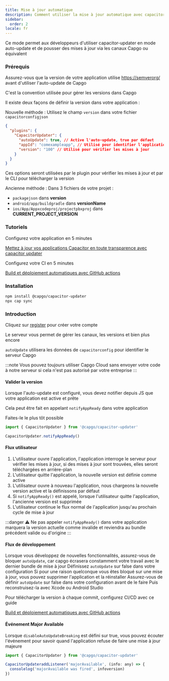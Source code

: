 ```yaml
---
title: Mise à jour automatique
description: Comment utiliser la mise à jour automatique avec capacitor-updater
sidebar:
  order: 2
locale: fr
---
```


Ce mode permet aux développeurs d'utiliser capacitor-updater en mode auto-update et de pousser des mises à jour via les canaux Capgo ou équivalent

### Prérequis

Assurez-vous que la version de votre application utilise [https://semverorg/](https://semverorg/) avant d'utiliser l'auto-update de Capgo

C'est la convention utilisée pour gérer les versions dans Capgo

Il existe deux façons de définir la version dans votre application :

Nouvelle méthode : Utilisez le champ `version` dans votre fichier `capacitorconfigjson`

```json
{
  "plugins": {
    "CapacitorUpdater": {
      "autoUpdate": true, // Active l'auto-update, true par défaut
      "appId": "comexampleapp", // Utilisé pour identifier l'application sur le serveur
      "version": "100" // Utilisé pour vérifier les mises à jour
    }
  }
}
```
Ces options seront utilisées par le plugin pour vérifier les mises à jour et par le CLI pour télécharger la version

Ancienne méthode :
Dans 3 fichiers de votre projet :

* `packagejson` dans **version**
* `android/app/buildgradle` dans **versionName**
* `ios/App/Appxcodeproj/projectpbxproj` dans **CURRENT\_PROJECT\_VERSION**

### Tutoriels

Configurez votre application en 5 minutes

[Mettez à jour vos applications Capacitor en toute transparence avec capacitor updater](https://capgo.app/blog/update-your-capacitor-apps-seamlessly-using-capacitor-updater)

Configurez votre CI en 5 minutes

[Build et déploiement automatiques avec GitHub actions](https://capgo.app/blog/automatic-build-and-release-with-github-actions)

### Installation

```bash
npm install @capgo/capacitor-updater
npx cap sync
```

### Introduction

Cliquez sur [register](https://capgo.app) pour créer votre compte

Le serveur vous permet de gérer les canaux, les versions et bien plus encore

`autoUpdate` utilisera les données de `capacitorconfig` pour identifier le serveur Capgo

:::note
Vous pouvez toujours utiliser Capgo Cloud sans envoyer votre code à notre serveur si cela n'est pas autorisé par votre entreprise
:::

#### Valider la version

Lorsque l'auto-update est configuré, vous devez notifier depuis JS que votre application est active et prête

Cela peut être fait en appelant `notifyAppReady` dans votre application

Faites-le le plus tôt possible

```ts
import { CapacitorUpdater } from '@capgo/capacitor-updater'

CapacitorUpdater.notifyAppReady()
```

#### Flux utilisateur
1. L'utilisateur ouvre l'application, l'application interroge le serveur pour vérifier les mises à jour, si des mises à jour sont trouvées, elles seront téléchargées en arrière-plan
2. L'utilisateur quitte l'application, la nouvelle version est définie comme active
3. L'utilisateur ouvre à nouveau l'application, nous chargeons la nouvelle version active et la définissons par défaut
4. Si `notifyAppReady()` est appelé, lorsque l'utilisateur quitte l'application, l'ancienne version est supprimée
5. L'utilisateur continue le flux normal de l'application jusqu'au prochain cycle de mise à jour

:::danger
⚠️ Ne pas appeler `notifyAppReady()` dans votre application marquera la version actuelle comme invalide et reviendra au bundle précédent valide ou d'origine
:::

#### Flux de développement

Lorsque vous développez de nouvelles fonctionnalités, assurez-vous de bloquer `autoUpdate`, car capgo écrasera constamment votre travail avec le dernier bundle de mise à jour
Définissez `autoUpdate` sur false dans votre configuration
Si pour une raison quelconque vous êtes bloqué sur une mise à jour, vous pouvez supprimer l'application et la réinstaller
Assurez-vous de définir `autoUpdate` sur false dans votre configuration avant de le faire
Puis reconstruisez-la avec Xcode ou Android Studio

Pour télécharger la version à chaque commit, configurez CI/CD avec ce guide

[Build et déploiement automatiques avec GitHub actions](https://capgo.app/blog/automatic-build-and-release-with-github-actions)

#### Événement Major Available

Lorsque `disableAutoUpdateBreaking` est défini sur true, vous pouvez écouter l'événement pour savoir quand l'application refuse de faire une mise à jour majeure

```jsx
import { CapacitorUpdater } from '@capgo/capacitor-updater'

CapacitorUpdateraddListener('majorAvailable', (info: any) => {
  consolelog('majorAvailable was fired', infoversion)
})
```

